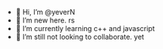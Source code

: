 - 👋 Hi, I’m @yeverN
- 👀 I’m new here. rs
- 🌱 I’m currently learning c++ and javascript
- 💞️ I’m still not looking to collaborate. yet

<!---
yeverN/yeverN is a ✨ special ✨ repository because its `README.md` (this file) appears on your GitHub profile.
You can click the Preview link to take a look at your changes.
--->

